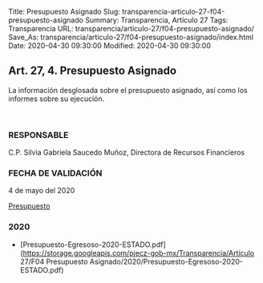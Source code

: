 Title: Presupuesto Asignado
Slug: transparencia-articulo-27-f04-presupuesto-asignado
Summary: Transparencia, Artículo 27
Tags: Transparencia
URL: transparencia/articulo-27/f04-presupuesto-asignado/
Save_As: transparencia/articulo-27/f04-presupuesto-asignado/index.html
Date: 2020-04-30 09:30:00
Modified: 2020-04-30 09:30:00


## Art. 27, 4. Presupuesto Asignado 

La información desglosada sobre el presupuesto asignado, así como los informes sobre su ejecución.

 

### RESPONSABLE

C.P.  Silvia Gabriela Saucedo Muñoz, Directora de Recursos Financieros 

### FECHA DE VALIDACIÓN

4 de mayo del 2020

[Presupuesto](https://www.pjecz.gob.mx/transparencia/articulo-21/f20-presupuesto-asignado/)


### 2020


* [Presupuesto-Egresoso-2020-ESTADO.pdf](https://storage.googleapis.com/pjecz-gob-mx/Transparencia/Artículo 27/F04 Presupuesto Asignado/2020/Presupuesto-Egresoso-2020-ESTADO.pdf)


